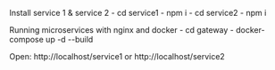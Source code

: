 Install service 1 & service 2
    - cd service1
    - npm i
    - cd service2
    - npm i

Running microservices with nginx and docker
    - cd gateway
    - docker-compose up -d --build

Open: http://localhost/service1 or http://localhost/service2

